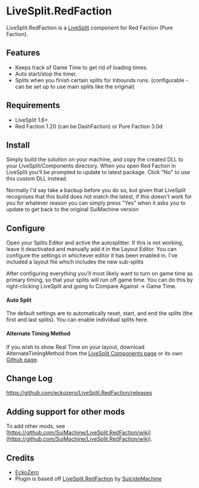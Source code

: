 ﻿LiveSplit.RedFaction
=====================

LiveSplit.RedFaction is a [LiveSplit](http://livesplit.org/) component for Red Faction (Pure Faction).

Features
--------
  * Keeps track of Game Time to get rid of loading times.
  * Auto start/stop the timer.
  * Splits when you finish certain splits for Inbounds runs. (configurable - can be set up to use main splits like the original)
  
Requirements
-------
* LiveSplit 1.6+
* Red Faction 1.20 (can be DashFaction) or Pure Faction 3.0d

Install
-------
Simply build the solution on your machine, and copy the created DLL to your LiveSplit/Components directory.
When you open Red Faction in LiveSplit you'll be prompted to update to latest package. Click "No" to use this custom DLL instead.

Normally I'd say take a backup before you do so, but given that LiveSplit recognises that this build does not match the latest, if this doesn't work for you for whatever reason you can simply press "Yes" when it asks you to update to get back to the original SuiMachine version

Configure
---------
Open your Splits Editor and active the autosplitter. If this is not working, leave it deactivated and manually add it in the Layout Editor. You can configure the settings in whichever editor it has been enabled in.
I've included a layout file which includes the new sub-splits

After configuring everything you'll most likely want to turn on game time as primary timing, so that your splits will run off game time. You can do this by right-clicking LiveSplit and going to Compare Against -> Game Time.

#### Auto Split
The default settings are to automatically reset, start, and end the splits (the first and last splits). You can enable individual splits here.

#### Alternate Timing Method
If you wish to show Real Time on your layout, download AlternateTimingMethod from the [LiveSplit Components page](http://livesplit.org/components/) or its own [Github page](https://github.com/Dalet/LiveSplit.AlternateTimingMethod/releases).

Change Log
----------
https://github.com/eckozero/LiveSplit.RedFaction/releases

Adding support for other mods
----------
To add other mods, see [https://github.com/SuiMachine/LiveSplit.RedFaction/wiki](https://github.com/SuiMachine/LiveSplit.RedFaction/wiki).

Credits
-------
  * [EckoZero](http://twitch.tv/eckozero1987)
  * Plugin is based off [LiveSplit.RedFaction](https://github.com/SuiMachine/LiveSplit.RedFaction) by [SuicideMachine](http://twitch.tv/suicidemachine)
